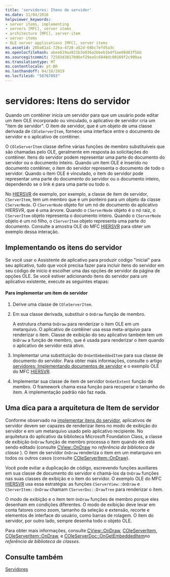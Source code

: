 ```yaml
---
title: 'servidores: Itens do servidor'
ms.date: 11/04/2016
helpviewer_keywords:
- server items, implementing
- servers [MFC], server items
- architecture [MFC], server-item
- server items
- OLE server applications [MFC], server items
ms.assetid: 28ba81a1-726a-4728-a52d-68bc7efd5a3c
ms.openlocfilehash: abee619aa921b3e036a2bbeb1b4f5ae08d83f5bb
ms.sourcegitcommit: 72583d30170d6ef29ea5c6848dc00169f2c909aa
ms.translationtype: MT
ms.contentlocale: pt-BR
ms.lasthandoff: 04/18/2019
ms.locfileid: "58767893"
---
```

# <a name="servers-server-items"></a>servidores: Itens do servidor

Quando um contêiner inicia um servidor para que um usuário pode editar um item OLE incorporado ou vinculado, o aplicativo de servidor cria um "item de servidor". O item de servidor, que é um objeto de uma classe derivada de `COleServerItem`, fornece uma interface entre o documento de servidor e o aplicativo de contêiner.

O `COleServerItem` classe define várias funções de membro substituíveis que são chamadas pelo OLE, geralmente em resposta às solicitações do contêiner. Itens do servidor podem representar uma parte do documento do servidor ou o documento inteiro. Quando um item OLE é inserido no documento contêiner, o item do servidor representa o documento de todo o servidor. Quando o item OLE é vinculado, o item do servidor pode representar uma parte do documento do servidor ou o documento inteiro, dependendo se o link é para uma parte ou todo o.

No [HIERSVR](../overview/visual-cpp-samples.md) de exemplo, por exemplo, a classe de item de servidor, `CServerItem`, tem um membro que é um ponteiro para um objeto da classe `CServerNode`. O `CServerNode` objeto for um nó de documento do aplicativo HIERSVR, que é uma árvore. Quando o `CServerNode` objeto é o nó raiz, o `CServerItem` objeto representa o documento inteiro. Quando o `CServerNode` objeto é um nó filho, o `CServerItem` objeto representa uma parte do documento. Consulte a amostra OLE do MFC [HIERSVR](../overview/visual-cpp-samples.md) para obter um exemplo dessa interação.

##  <a name="_core_implementing_server_items"></a> Implementando os itens do servidor

Se você usar o Assistente de aplicativo para produzir código "inicial" para seu aplicativo, tudo que você precisa fazer para incluir itens do servidor em seu código de início é escolher uma das opções de servidor da página de opções OLE. Se você estiver adicionando itens do servidor para um aplicativo existente, execute as seguintes etapas:

#### <a name="to-implement-a-server-item"></a>Para implementar um item de servidor

1. Derive uma classe de `COleServerItem`.

1. Em sua classe derivada, substituir o `OnDraw` função de membro.

   A estrutura chama `OnDraw` para renderizar o item OLE em um metarquivo. O aplicativo de contêiner usa essa meta-arquivo para renderizar o item. Classe de exibição do seu aplicativo também tem um `OnDraw` a função de membro, que é usada para renderizar o item quando o aplicativo de servidor está ativo.

1. Implementar uma substituição do `OnGetEmbeddedItem` para sua classe de documento do servidor. Para obter mais informações, consulte o artigo [servidores: Implementando documentos de servidor](../mfc/servers-implementing-server-documents.md) e o exemplo OLE do MFC [HIERSVR](../overview/visual-cpp-samples.md).

1. Implementar sua classe de item de servidor `OnGetExtent` função de membro. O framework chama essa função para recuperar o tamanho do item. A implementação padrão não faz nada.

##  <a name="_core_a_tip_for_server.2d.item_architecture"></a> Uma dica para a arquitetura de Item de servidor

Conforme observado na [implementar itens do servidor](#_core_implementing_server_items), aplicativos de servidor devem ser capazes de renderizar itens no modo de exibição do servidor e em um metarquivo usado pelo aplicativo recipiente. No arquitetura do aplicativo da biblioteca Microsoft Foundation Class, a classe de exibição `OnDraw` função de membro processa o item quando ele está sendo editado (consulte [CView::OnDraw](../mfc/reference/cview-class.md#ondraw) no *referência da biblioteca de classe* ). O item de servidor `OnDraw` renderiza o item em um metarquivo em todos os outros casos (consulte [COleServerItem::OnDraw](../mfc/reference/coleserveritem-class.md#ondraw)).

Você pode evitar a duplicação de código, escrevendo funções auxiliares em sua classe de documento do servidor e chamá-los da `OnDraw` funções nas suas classes de exibição e o item do servidor. O exemplo OLE do MFC [HIERSVR](../overview/visual-cpp-samples.md) usa essa estratégia: as funções `CServerView::OnDraw` e `CServerItem::OnDraw` chamam `CServerDoc::DrawTree` para renderizar o item.

O modo de exibição e o item tem `OnDraw` funções de membro porque eles desenham em condições diferentes. O modo de exibição deve levar em conta fatores como zoom, tamanho da seleção e extensão, recorte e elementos de interface do usuário, como barras de rolagem. O item do servidor, por outro lado, sempre desenha todo o objeto OLE.

Para obter mais informações, consulte [CView::OnDraw](../mfc/reference/cview-class.md#ondraw), [COleServerItem](../mfc/reference/coleserveritem-class.md), [COleServerItem::OnDraw](../mfc/reference/coleserveritem-class.md#ondraw), e [COleServerDoc::OnGetEmbeddedItem](../mfc/reference/coleserverdoc-class.md#ongetembeddeditem)no *referência de biblioteca de classes*.

## <a name="see-also"></a>Consulte também

[Servidores](../mfc/servers.md)
